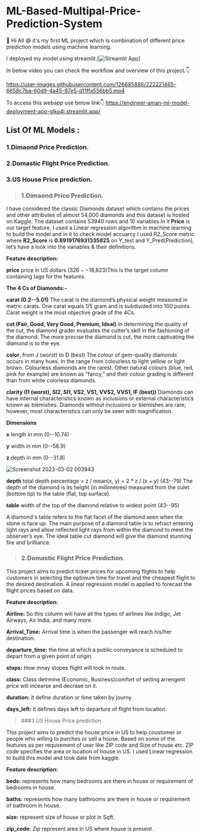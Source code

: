 # ML-Based-Multipal-Price-Prediction-System
:wave: Hi All :smile: it's my first ML project which is combination of different price prediction models using machine learning.

I deployed my model using streamlit.[![Streamlit App](https://static.streamlit.io/badges/streamlit_badge_black_white.svg)]

In below video you can check the workflow and overview of this project.:point_down:

https://user-images.githubusercontent.com/126685886/222221465-6658c7ba-60d9-4a45-87e5-d11ffa556bb5.mp4

To access this webapp use below link:point_down:
https://engineer-aman-ml-model-deployment-app-glko4j.streamlit.app/

## List Of ML Models :

### 1.Dimaond Price Prediction.
### 2.Domastic Flight Price Prediction.
### 3.US House Price prediction.

>### 1.Dimaond Price Prediction.
I have considered the classic Diamonds dataset which contains the prices and other attributes of almost 54,000 diamonds and this dataset is hosted on Kaggle. The dataset contains 53940 rows and 10 variables.In it **Price** is our target feature, I used a Linear regression algorithm in machine learning to build the model and in it to check model accuarcy I used R2_Score metric where **R2_Score** is **0.8919176931335825** on Y_test and Y_Pred(Prediction), let’s have a look into the variables & their definitions.

**Feature description:**

**price** price in US dollars ($326--$18,823)This is the target column containing tags for the features. 

**The 4 Cs of Diamonds:-**

**carat (0.2--5.01)** The carat is the diamond’s physical weight measured in metric carats.  One carat equals 1/5 gram and is subdivided into 100 points. Carat weight is the most objective grade of the 4Cs. 

**cut (Fair, Good, Very Good, Premium, Ideal)** In determining the quality of the cut, the diamond grader evaluates the cutter’s skill in the fashioning of the diamond. The more precise the diamond is cut, the more captivating the diamond is to the eye.  

**color**, from J (worst) to D (best) The colour of gem-quality diamonds occurs in many hues. In the range from colourless to light yellow or light brown. Colourless diamonds are the rarest. Other natural colours (blue, red, pink for example) are known as "fancy,” and their colour grading is different than from white colorless diamonds.  

**clarity (I1 (worst), SI2, SI1, VS2, VS1, VVS2, VVS1, IF (best))** Diamonds can have internal characteristics known as inclusions or external characteristics known as blemishes. Diamonds without inclusions or blemishes are rare; however, most characteristics can only be seen with magnification.  

**Dimensions**

**x** length in mm (0--10.74)

**y** width in mm (0--58.9)

**z** depth in mm (0--31.8)


![Screenshot 2023-03-02 003943](https://user-images.githubusercontent.com/126685886/222240510-d2c3158b-f58a-40d9-9c1a-b087745d8218.png)


**depth** total depth percentage = z / mean(x, y) = 2 * z / (x + y) (43--79) The depth of the diamond is its height (in millimetres) measured from the culet (bottom tip) to the table (flat, top surface).

**table** width of the top of the diamond relative to widest point (43--95)

A diamond's table refers to the flat facet of the diamond seen when the stone is face up. The main purpose of a diamond table is to refract entering light rays and allow reflected light rays from within the diamond to meet the observer’s eye. The ideal table cut diamond will give the diamond stunning fire and brilliance.

>### 2.Domastic Flight Price Prediction.

This project aims to predict ticket prices for upcoming flights to help customers in selecting the optimum time for travel and the cheapest flight to the desired destination. A linear regression model is applied to forecast the flight prices based on data.

**Feature description:**

**Airline:** So this column will have all the types of airlines like Indigo, Jet Airways, Air India, and many more.

**Arrival_Time:** Arrival time is when the passenger will reach his/her destination.

**departure_time:** the time at which a public conveyance is scheduled to depart from a given point of origin.

**stops:** How mnay stopes flight will took in route.

**class:** Class detrmine (Economic, Business)comfort of setting arrengent price will incearse and decrase on it.

**duration:** it define duration or time taken by journy.

**days_left:** it defines days left to departure of flight from location.


>###3.US House Price prediction.

This project aims to predict the house price in US to help coustomer or people who willing to purches or sell a house. Based on some of the features as per requirement of user like ZIP code and Size of house etc. ZIP code specifies the area or location of house in US. I used Linear regression to build this model and took date from kaggle. 

**Feature description:**

**beds:** represents how many bedrooms are there in house or requirement of bedrooms in house.

**baths:** represents how many bathrooms are there in house or requirement of bathroom in house.

**size:** represent size of house or plot in Sqft.

**zip_code:** Zip represent area in US where house is present. 
